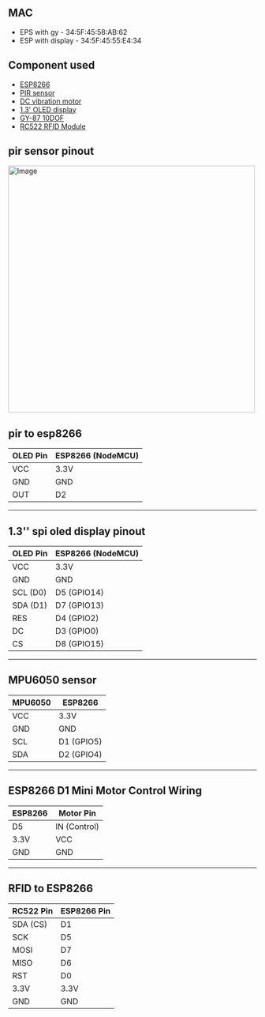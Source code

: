 ## MAC 
- EPS with gy - 34:5F:45:58:AB:62
- ESP with display - 34:5F:45:55:E4:34

## Component used
- [ESP8266](https://store.roboticsbd.com/development-boards/694-esp8266-ch340-nodemcu-wifi-module-lua-v3-robotics-bangladesh.html)
- [PIR sensor](https://store.roboticsbd.com/sensors/2339-am312-mini-pir-motion-sensor-robotics-bangladesh.html)
- [DC vibration motor](https://store.roboticsbd.com/vibration-sensor-robotics-bangladesh/1932-dc-motor-mobile-phone-vibrator-vibration-motor-alarm-module-black-robotics-bangladesh.html)
- [1.3' OLED display](https://store.roboticsbd.com/display/2050-13-inch-spi-oled-display-module-7pin-blue-robotics-bangladesh.html)
- [GY-87 10DOF](https://store.roboticsbd.com/sensors/382-gy-87-10dof-mpu6050-hmc5883l-bmp180-sensor-module-robotics-bangladesh.html)
- [RC522 RFID Module](https://store.roboticsbd.com/arduino-shield/313-rc522-rfid-card-reader-module-kit-android-nfc-supported-robotics-bangladesh.html)


## pir sensor pinout 
<img width="500" height="500" alt="Image" src="https://github.com/user-attachments/assets/a86779a7-fd3f-4f25-b7e7-55a97493e1fb" />

## pir to esp8266

| OLED Pin | ESP8266 (NodeMCU) |
| -------- | ----------------- |
| VCC      | 3.3V              |
| GND      | GND               |
| OUT      | D2                |


---

## 1.3'' spi oled display pinout
| OLED Pin | ESP8266 (NodeMCU) |
| -------- | ----------------- |
| VCC      | 3.3V              |
| GND      | GND               |
| SCL (D0) | D5 (GPIO14)       |
| SDA (D1) | D7 (GPIO13)       |
| RES      | D4 (GPIO2)        |
| DC       | D3 (GPIO0)        |
| CS       | D8 (GPIO15)       |


---
## MPU6050 sensor


| MPU6050 | ESP8266        |
|---------|----------------|
| VCC     | 3.3V           |
| GND     | GND            |
| SCL     | D1 (GPIO5)     |
| SDA     | D2 (GPIO4)     |


---
## ESP8266 D1 Mini Motor Control Wiring

| ESP8266             | Motor Pin       |
|---------------------|-----------------|
| D5                  | IN (Control)    | 
| 3.3V                | VCC             |
| GND                 | GND             | 

---
## RFID to ESP8266
| RC522 Pin | ESP8266 Pin |
| --------- | ----------- |
| SDA (CS)  | D1          |
| SCK       | D5          |
| MOSI      | D7          |
| MISO      | D6          |
| RST       | D0          |
| 3.3V      | 3.3V        |
| GND       | GND         |

